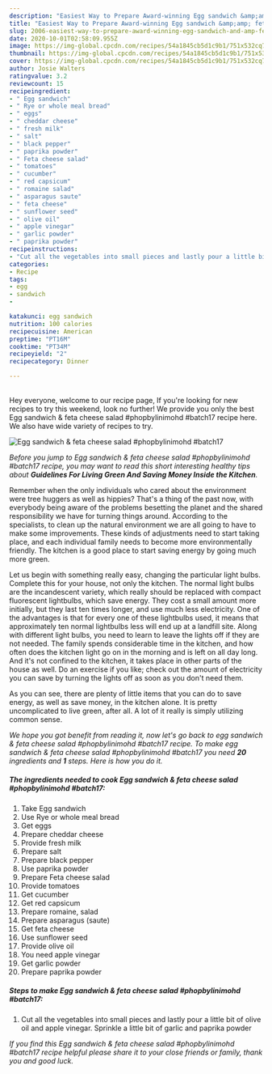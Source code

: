 ```yaml
---
description: "Easiest Way to Prepare Award-winning Egg sandwich &amp;amp; feta cheese salad #phopbylinimohd #batch17"
title: "Easiest Way to Prepare Award-winning Egg sandwich &amp;amp; feta cheese salad #phopbylinimohd #batch17"
slug: 2006-easiest-way-to-prepare-award-winning-egg-sandwich-and-amp-feta-cheese-salad-phopbylinimohd-batch17
date: 2020-10-01T02:58:09.955Z
image: https://img-global.cpcdn.com/recipes/54a1845cb5d1c9b1/751x532cq70/egg-sandwich-feta-cheese-salad-phopbylinimohd-batch17-recipe-main-photo.jpg
thumbnail: https://img-global.cpcdn.com/recipes/54a1845cb5d1c9b1/751x532cq70/egg-sandwich-feta-cheese-salad-phopbylinimohd-batch17-recipe-main-photo.jpg
cover: https://img-global.cpcdn.com/recipes/54a1845cb5d1c9b1/751x532cq70/egg-sandwich-feta-cheese-salad-phopbylinimohd-batch17-recipe-main-photo.jpg
author: Josie Walters
ratingvalue: 3.2
reviewcount: 15
recipeingredient:
- " Egg sandwich"
- " Rye or whole meal bread"
- " eggs"
- " cheddar cheese"
- " fresh milk"
- " salt"
- " black pepper"
- " paprika powder"
- " Feta cheese salad"
- " tomatoes"
- " cucumber"
- " red capsicum"
- " romaine salad"
- " asparagus saute"
- " feta cheese"
- " sunflower seed"
- " olive oil"
- " apple vinegar"
- " garlic powder"
- " paprika powder"
recipeinstructions:
- "Cut all the vegetables into small pieces and lastly pour a little bit of olive oil and apple vinegar. Sprinkle a little bit of garlic and paprika powder"
categories:
- Recipe
tags:
- egg
- sandwich
- 

katakunci: egg sandwich  
nutrition: 100 calories
recipecuisine: American
preptime: "PT16M"
cooktime: "PT34M"
recipeyield: "2"
recipecategory: Dinner

---
```

<br>
Hey everyone, welcome to our recipe page, If you're looking for new recipes to try this weekend, look no further! We provide you only the best Egg sandwich &amp; feta cheese salad #phopbylinimohd #batch17 recipe here. We also have wide variety of recipes to try.
<br>


![Egg sandwich &amp; feta cheese salad #phopbylinimohd #batch17](https://img-global.cpcdn.com/recipes/54a1845cb5d1c9b1/751x532cq70/egg-sandwich-feta-cheese-salad-phopbylinimohd-batch17-recipe-main-photo.jpg)

<i>Before you jump to Egg sandwich &amp; feta cheese salad #phopbylinimohd #batch17 recipe, you may want to read this short interesting healthy tips about 
<strong>Guidelines For Living Green And Saving Money Inside the Kitchen</strong>.</i>
</br>

Remember when the only individuals who cared about the environment were tree huggers as well as hippies? That's a thing of the past now, with everybody being aware of the problems besetting the planet and the shared responsibility we have for turning things around. According to the specialists, to clean up the natural environment we are all going to have to make some improvements. These kinds of adjustments need to start taking place, and each individual family needs to become more environmentally friendly. The kitchen is a good place to start saving energy by going much more green.

Let us begin with something really easy, changing the particular light bulbs. Complete this for your house, not only the kitchen. The normal light bulbs are the incandescent variety, which really should be replaced with compact fluorescent lightbulbs, which save energy. They cost a small amount more initially, but they last ten times longer, and use much less electricity. One of the advantages is that for every one of these lightbulbs used, it means that approximately ten normal lightbulbs less will end up at a landfill site. Along with different light bulbs, you need to learn to leave the lights off if they are not needed. The family spends considerable time in the kitchen, and how often does the kitchen light go on in the morning and is left on all day long. And it's not confined to the kitchen, it takes place in other parts of the house as well. Do an exercise if you like; check out the amount of electricity you can save by turning the lights off as soon as you don't need them.

As you can see, there are plenty of little items that you can do to save energy, as well as save money, in the kitchen alone. It is pretty uncomplicated to live green, after all. A lot of it really is simply utilizing common sense.


<i>We hope you got benefit from reading it, now let's go back to egg sandwich &amp; feta cheese salad #phopbylinimohd #batch17 recipe. To make egg sandwich &amp; feta cheese salad #phopbylinimohd #batch17 you need <strong>20</strong> ingredients and <strong>1</strong> steps. Here is how you do it.
</i>

##### The ingredients needed to cook Egg sandwich &amp; feta cheese salad #phopbylinimohd #batch17:

1. Take  Egg sandwich
1. Use  Rye or whole meal bread
1. Get  eggs
1. Prepare  cheddar cheese
1. Provide  fresh milk
1. Prepare  salt
1. Prepare  black pepper
1. Use  paprika powder
1. Prepare  Feta cheese salad
1. Provide  tomatoes
1. Get  cucumber
1. Get  red capsicum
1. Prepare  romaine, salad
1. Prepare  asparagus (saute)
1. Get  feta cheese
1. Use  sunflower seed
1. Provide  olive oil
1. You need  apple vinegar
1. Get  garlic powder
1. Prepare  paprika powder


##### Steps to make Egg sandwich &amp; feta cheese salad #phopbylinimohd #batch17:

1. Cut all the vegetables into small pieces and lastly pour a little bit of olive oil and apple vinegar. Sprinkle a little bit of garlic and paprika powder


<i>If you find this Egg sandwich &amp; feta cheese salad #phopbylinimohd #batch17 recipe helpful please share it to your close friends or family, thank you and good luck.</i>
